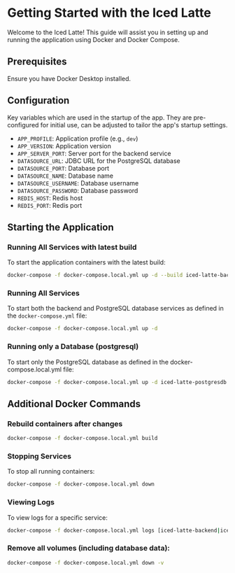 # Getting Started with the Iced Latte

Welcome to the Iced Latte! 
This guide will assist you in setting up and running the application using Docker and Docker Compose.

## Prerequisites

Ensure you have Docker Desktop installed.

## Configuration

Key variables which are used in the startup of the app. They are pre-configured for initial use, can be adjusted to tailor the app's startup settings.
- `APP_PROFILE`: Application profile (e.g., `dev`)
- `APP_VERSION`: Application version
- `APP_SERVER_PORT`: Server port for the backend service
- `DATASOURCE_URL`: JDBC URL for the PostgreSQL database
- `DATASOURCE_PORT`: Database port
- `DATASOURCE_NAME`: Database name
- `DATASOURCE_USERNAME`: Database username
- `DATASOURCE_PASSWORD`: Database password
- `REDIS_HOST`: Redis host
- `REDIS_PORT`: Redis port

## Starting the Application

### Running All Services with latest build
To start the application containers with the latest build:
```bash
docker-compose -f docker-compose.local.yml up -d --build iced-latte-backend iced-latte-postgresdb iced-latte-redis
```

### Running All Services

To start both the backend and PostgreSQL database services as defined in the `docker-compose.yml` file:

```bash
docker-compose -f docker-compose.local.yml up -d
```

### Running only a Database (postgresql)
To start only the PostgreSQL database as defined in the docker-compose.local.yml file:
```bash
docker-compose -f docker-compose.local.yml up -d iced-latte-postgresdb
```

## Additional Docker Commands

### Rebuild containers after changes
```bash
docker-compose -f docker-compose.local.yml build
```
### Stopping Services
To stop all running containers:
```bash
docker-compose -f docker-compose.local.yml down
```

### Viewing Logs
To view logs for a specific service:
```bash
docker-compose -f docker-compose.local.yml logs [iced-latte-backend|iced-latte-postgresdb] [-f]
```

### Remove all volumes (including database data):
```bash
docker-compose -f docker-compose.local.yml down -v
```
